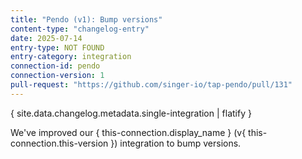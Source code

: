 ```yaml
---
title: "Pendo (v1): Bump versions"
content-type: "changelog-entry"
date: 2025-07-14
entry-type: NOT FOUND
entry-category: integration
connection-id: pendo
connection-version: 1
pull-request: "https://github.com/singer-io/tap-pendo/pull/131"
---
```

{ site.data.changelog.metadata.single-integration | flatify }

We've improved our { this-connection.display_name } (v{ this-connection.this-version }) integration to bump versions.